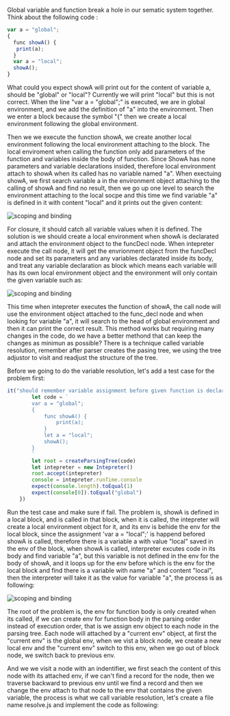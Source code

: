 Global variable and function break a hole in our sematic system together. Think about the following code :
```js
var a = "global";
{
  func showA() {
   print(a);
  }
  var a = "local";
  showA();
}
```
What could you expect showA will print out for the content of variable a, should be "global" or "local"? Currently we will print "local" but this is not correct. When the line "var a = "global";" is executed, we are in global
environment, and we add the definition of "a" into the environment. Then we enter a block because the symbol "{" then we create a local environment following the global environment. 

Then we we execute the function showA, we create another local environment following the local environment attaching to the block. The local enviroment when calling the function only add parameters of the function and 
variables inside the body of function. Since ShowA has none parameters and variable declarations insided, therefore local environment attach to showA when its called has no variable named "a". When exectuing showA, we first
search variable a in the environment object attaching to the calling of showA and find no result, then we go up one level to search the environment attaching to the local socpe and this time we find variable "a" is defined
in it with content "local" and it prints out the given content:

![scoping and binding](https://github.com/user-attachments/assets/e79bbce7-8a5b-48e6-9a49-f6b50d0773b5)


For closure, it should catch all variable values when it is defined. The solution is we should create a local environment when showA is declarated and attach the environment object to the funcDecl node. When intepreter execute
the call node, it will get the envrionment object from the funcDecl node and set its parameters and any variables declarated inside its body, and treat any variable declaration as block which means each variable will has its own
local environment object and the environment will only contain the given variable such as:

![scoping and binding](https://github.com/user-attachments/assets/b013500a-a6c3-4994-8b69-af15c5648821)

This time when intepreter executes the function of showA, the call node will use the environment object attached to the func_decl node and when looking for variable "a", it will search to the head of global environment and then
it can print the correct result. This method works but requiring many changes in the code, do we have a better methond that can keep the changes as minimun as possible? There is a technique called variable resolution, remember 
after parser creates the pasing tree, we using the tree adjustor to visit and readjust the structure of the tree.

Before we going to do the variable resolution, let's add a test case for the problem first:
```js
it("should remember variable assignment before given function is declarated", () => {
        let code = `
        var a = "global";
        {
            func showA() {
                print(a);
            }
            let a = "local";
            showA();
        }
        `
        let root = createParsingTree(code)
        let intepreter = new Intepreter()
        root.accept(intepreter)
        console = intepreter.runTime.console
        expect(console.length).toEqual(1)
        expect(console[0]).toEqual("global")
    })
```
Run the test case and make sure if fail. The problem is, showA is defined in a local block, and is called in that block, when it is called, the intepreter will create a local environment object for it, and its env is behide 
the env for the local block, since the assignment 'var a = "local";' is happend befored showA is called, therefore there is a variable a with value "local" saved in the env of the block, when showA is called, interpreter excutes
code in its body and find variable "a", but this variable is not defined in the env for the body of showA, and it loops up for the env before which is the env for the local block and find there is a variable with name "a" and 
content "local", then the interpreter will take it as the value for variable "a", the process is as following:

![scoping and binding](https://github.com/user-attachments/assets/19c0e28f-2f9f-4d53-887d-3aa7df922121)

The root of the problem is, the env for function body is only created when its called, if we can create env for function body in the parsing order instead of execution order, that is we assign env object to each node in the 
parsing tree. Each node will attached by a "current env" object, at first the "current env" is the global env, when we vist a block node, we create a new local env and the "current env" switch to this env, when we go out of
block node, we switch back to previous env.

And we we visit a node with an indentifier, we first seach the content of this node with its attached env, if we can't find a record for the node, then we traverse backward to previous env until we find a record and then we 
change the env attach to that node to the env that contains the given variable, the process is what we call variable resolution, let's create a file name resolve.js and implement the code as following:





